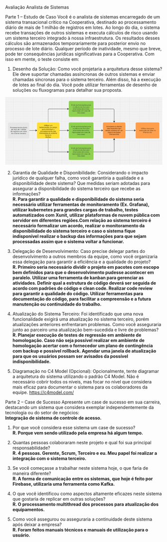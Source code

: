 Avaliação Analista de Sistemas

Parte 1 – Estudo de Caso
Você é o analista de sistemas encarregado de um sistema transacional crítico na Cooperativa, destinado ao processamento diário de mais de 1 milhão de registros em lotes. Ao longo do dia, o sistema recebe transações de outros sistemas e executa cálculos de risco usando um sistema terceiro integrado à nossa infraestrutura. Os resultados desses cálculos são armazenados temporariamente para posterior envio no processo de lote diário. Qualquer período de inatividade, mesmo que breve, pode ter consequências jurídicas significativas para a Cooperativa. Com isso em mente, o teste consiste em:

1. Desenho da Solução: Como você projetaria a arquitetura desse sistema? Ele deve suportar chamadas assíncronas de outros sistemas e enviar chamadas síncronas para o sistema terceiro. Além disso, há a execução de lotes ao final do dia. Você pode utilizar ferramentas de desenho de soluções ou fluxogramas para detalhar sua proposta.

![alt text](image.png)

2. Garantia de Qualidade e Disponibilidade: Considerando o impacto jurídico de qualquer falha, como você garantiria a qualidade e a disponibilidade deste sistema? Que medidas seriam adotadas para assegurar a disponibilidade do sistema terceiro que recebe as informações?
   <br> **R. Para garantir a qualidade e disponibilidade do sistema seria necessário utilizar ferramentas de monitoramento (Ex. Grafana), utilizar kubernetes para grandes cargas de trabalho, testes automatizados com Xunit, utilizar plataformas de nuvem pública com servidor em diferentes regiões.Com relação ao sistema terceiro é necessário formalizar um acordo, realizar o monitoramento da disponibilidade do sistema terceiro e caso o sistema fique indisponível realizar o backup das informações para que sejam processadas assim que o sistema voltar a funcionar.**

3. Delegação de Desenvolvimento: Caso precise delegar partes do desenvolvimento a outros membros da equipe, como você organizaria essa delegação para garantir a eficiência e a qualidade do projeto?
   <br> **R. Primeiro seria necessário dividir o projeto em pacotes com escopo bem definidos para que o desenvolvimento pudesse acontecer em paralelo. Utilizar uma ferramenta de kanban para gerenciar as atividades. Definir qual a estrutura de código deverá ser seguida de acordo com padrões de código e clean code. Realizar code review para garantir a qualidade do código. Utilizar ferramentas para documentação do código, para facilitar a compreensão e a futura manutenção ou continuidade do trabalho.**

4. Atualização do Sistema Terceiro: Foi identificado que uma nova funcionalidade exigirá uma atualização no sistema terceiro, porém atualizações anteriores enfrentaram problemas. Como você asseguraria junto ao parceiro uma atualização bem-sucedida e livre de problemas?
   <br> **R. Planejar execução de testes de regressão em ambiente de homologação. Caso não seja possível realizar em ambiente de homologação acertar com o fornecedor um plano de contingência com backup e possível rollback. Agendar uma janela de atualização para que os usuários possam ser avisados da possível indisponibilidade.**

5. Diagramação no C4 Model (Opcional): Opcionalmente, tente diagramar a arquitetura do sistema utilizando o padrão C4 Model. Não é necessário cobrir todos os níveis, mas focar no nível que considera mais eficaz para documentar o sistema para os colaboradores da equipe. https://c4model.com/

Parte 2 – Case de Sucesso
Apresente um case de sucesso em sua carreira, destacando um sistema que considera exemplar independentemente da tecnologia ou do setor de negócios:
<br>**Integração de sistema de controle de acesso.**

1. Por que você considera esse sistema um case de sucesso?
   <br>**R. Porque vem sendo utilizado pela empresa há algum tempo.**

2. Quantas pessoas colaboraram neste projeto e qual foi sua principal responsabilidade?
   <br>**R. 4 pessoas. Gerente, Scrum, Terceiro e eu. Meu papel foi realizar a integração com o sistema terceiro.**
3. Se você começasse a trabalhar neste sistema hoje, o que faria de maneira diferente?
   <br> **R. A forma de comunicação entre os sistemas, que hoje é feito por Firebase, utilizaria uma ferramenta como Kafka.**

4. O que você identificou como aspectos altamente eficazes neste sistema que gostaria de replicar em outras soluções?
   <br> **R. O processamento multithread dos processos para atualização dos equipamentos.**

5. Como você assegurou ou asseguraria a continuidade deste sistema após deixar a empresa?
   <br>**R. Foram feitos manuais técnicos e manuais de utilização para o usuário.**
